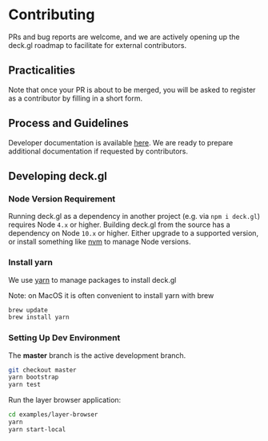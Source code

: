# Contributing

PRs and bug reports are welcome, and we are actively opening up the deck.gl roadmap to facilitate for external contributors.


## Practicalities

Note that once your PR is about to be merged, you will be asked to register as a contributor by filling in a short form.


## Process and Guidelines

Developer documentation is available [here](https://github.com/uber/deck.gl/tree/master/dev-docs). We are ready to prepare additional documentation if requested by contributors.


## Developing deck.gl

### Node Version Requirement

Running deck.gl as a dependency in another project (e.g. via `npm i deck.gl`) requires Node `4.x` or higher. Building deck.gl from the source has a dependency on Node `10.x` or higher. Either upgrade to a supported version, or install something like [nvm](https://github.com/creationix/nvm) to manage Node versions.

### Install yarn

We use [yarn](https://yarnpkg.com/en/docs/install) to manage packages to install deck.gl

Note: on MacOS it is often convenient to install yarn with brew

```bash
brew update
brew install yarn
```

### Setting Up Dev Environment

The **master** branch is the active development branch.

```bash
git checkout master
yarn bootstrap
yarn test
```

Run the layer browser application:

```bash
cd examples/layer-browser
yarn
yarn start-local
```
